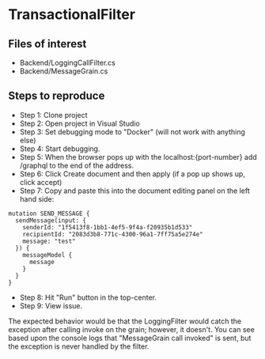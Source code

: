 # TransactionalFilter

## Files of interest

- Backend/LoggingCallFilter.cs
- Backend/MessageGrain.cs

## Steps to reproduce

- Step 1: Clone project
- Step 2: Open project in Visual Studio
- Step 3: Set debugging mode to "Docker" (will not work with anything else)
- Step 4: Start debugging.
- Step 5: When the browser pops up with the localhost:{port-number} add /graphql to the end of the address.
- Step 6: Click Create document and then apply (if a pop up shows up, click accept)
- Step 7: Copy and paste this into the document editing panel on the left hand side:

```
mutation SEND_MESSAGE {
  sendMessage(input: {
    senderId: "1f5413f8-1bb1-4ef5-9f4a-f20935b1d533"
    recipientId: "2083d3b8-771c-4300-96a1-7ff75a5e274e"
    message: "test"
  }) {
    messageModel {
      message
    }
  }
}
```

- Step 8: Hit "Run" button in the top-center.
- Step 9: View issue.

The expected behavior would be that the LoggingFilter would catch the exception after calling invoke on the grain; however, it doesn't.
You can see based upon the console logs that "MessageGrain call invoked" is sent, but the exception is never handled by the filter.
